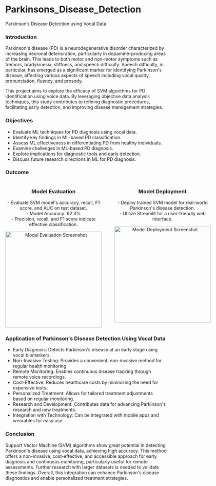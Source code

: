 # Parkinsons_Disease_Detection
Parkinson’s Disease Detection using Vocal Data

### Introduction
Parkinson's disease (PD) is a neurodegenerative disorder characterized by increasing neuronal deterioration, particularly in dopamine-producing areas of the brain. This leads to both motor and non-motor symptoms such as tremors, bradykinesia, stiffness, and speech difficulty. Speech difficulty, in particular, has emerged as a significant marker for identifying Parkinson's disease, affecting various aspects of speech including vocal quality, pronunciation, fluency, and prosody.

This project aims to explore the efficacy of SVM algorithms for PD identification using voice data. By leveraging objective data analysis techniques, this study contributes to refining diagnostic procedures, facilitating early detection, and improving disease management strategies.

### Objectives
- Evaluate ML techniques for PD diagnosis using vocal data.
- Identify key findings in ML-based PD classification.
- Assess ML effectiveness in differentiating PD from healthy individuals.
- Examine challenges in ML-based PD diagnosis.
- Explore implications for diagnostic tools and early detection.
- Discuss future research directions in ML for PD diagnosis.

### Outcome

<div style="display: flex; justify-content: space-between;">
    <div style="text-align: center; margin-right: 20px;">
        <h3>Model Evaluation</h3>
        <p>- Evaluate SVM model's accuracy, recall, F1 score, and AUC on test dataset.<br>
           - Model Accuracy: 92.3%<br>
           - Precision, recall, and F1 score indicate effective classification.
        </p>
        <img src="https://github.com/sanika391/Parkinsons_Disease_Detection/assets/116996971/56cef79e-27db-4cec-b246-71e466a17906" alt="Model Evaluation Screenshot" style="width: 300px;">
    </div>
    <div style="text-align: center; margin-left: 20px;">
        <h3>Model Deployment</h3>
        <p>- Deploy trained SVM model for real-world Parkinson's disease detection.<br>
           - Utilize Streamlit for a user-friendly web interface.
        </p>
        <img src="https://github.com/sanika391/Parkinsons_Disease_Detection/assets/116996971/164576b2-0862-450a-aabe-fc3f59a0c9c0" alt="Model Deployment Screenshot" style="width: 300px;">
    </div>
</div>

### Application of Parkinson's Disease Detection Using Vocal Data

- Early Diagnosis: Detects Parkinson's disease at an early stage using vocal biomarkers.
- Non-Invasive Testing: Provides a convenient, non-invasive method for regular health monitoring.
- Remote Monitoring: Enables continuous disease tracking through remote voice recordings.
- Cost-Effective: Reduces healthcare costs by minimizing the need for expensive tests.
- Personalized Treatment: Allows for tailored treatment adjustments based on regular monitoring.
- Research and Development: Contributes data for advancing Parkinson's research and new treatments.
- Integration with Technology: Can be integrated with mobile apps and wearables for easy use.

### Conclusion

Support Vector Machine (SVM) algorithms show great potential in detecting Parkinson's disease using vocal data, achieving high accuracy. This method offers a non-invasive, cost-effective, and accessible approach for early diagnosis and continuous monitoring, particularly useful for remote assessments. Further research with larger datasets is needed to validate these findings. Overall, this integration can enhance Parkinson's disease diagnostics and enable personalized treatment strategies.
